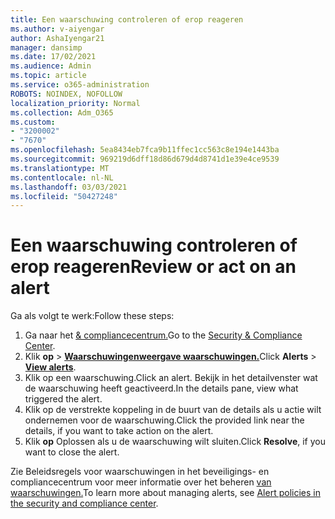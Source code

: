 ```yaml
---
title: Een waarschuwing controleren of erop reageren
ms.author: v-aiyengar
author: AshaIyengar21
manager: dansimp
ms.date: 17/02/2021
ms.audience: Admin
ms.topic: article
ms.service: o365-administration
ROBOTS: NOINDEX, NOFOLLOW
localization_priority: Normal
ms.collection: Adm_O365
ms.custom:
- "3200002"
- "7670"
ms.openlocfilehash: 5ea8434eb7fca9b11ffec1cc563c8e194e1443ba
ms.sourcegitcommit: 969219d6dff18d86d679d4d8741d1e39e4ce9539
ms.translationtype: MT
ms.contentlocale: nl-NL
ms.lasthandoff: 03/03/2021
ms.locfileid: "50427248"
---
```

# <a name="review-or-act-on-an-alert"></a><span data-ttu-id="6b656-102">Een waarschuwing controleren of erop reageren</span><span class="sxs-lookup"><span data-stu-id="6b656-102">Review or act on an alert</span></span>

<span data-ttu-id="6b656-103">Ga als volgt te werk:</span><span class="sxs-lookup"><span data-stu-id="6b656-103">Follow these steps:</span></span>

1. <span data-ttu-id="6b656-104">Ga naar het [& compliancecentrum.](https://go.microsoft.com/fwlink/p/?linkid=2077143)</span><span class="sxs-lookup"><span data-stu-id="6b656-104">Go to the [Security & Compliance Center](https://go.microsoft.com/fwlink/p/?linkid=2077143).</span></span>
1. <span data-ttu-id="6b656-105">Klik **op**  >  **[Waarschuwingenweergave waarschuwingen.](https://go.microsoft.com/fwlink/?linkid=2103301)**</span><span class="sxs-lookup"><span data-stu-id="6b656-105">Click **Alerts** > **[View alerts](https://go.microsoft.com/fwlink/?linkid=2103301)**.</span></span>
1. <span data-ttu-id="6b656-106">Klik op een waarschuwing.</span><span class="sxs-lookup"><span data-stu-id="6b656-106">Click an alert.</span></span> <span data-ttu-id="6b656-107">Bekijk in het detailvenster wat de waarschuwing heeft geactiveerd.</span><span class="sxs-lookup"><span data-stu-id="6b656-107">In the details pane, view what triggered the alert.</span></span>
1. <span data-ttu-id="6b656-108">Klik op de verstrekte koppeling in de buurt van de details als u actie wilt ondernemen voor de waarschuwing.</span><span class="sxs-lookup"><span data-stu-id="6b656-108">Click the provided link near the details, if you want to take action on the alert.</span></span>
1. <span data-ttu-id="6b656-109">Klik **op** Oplossen als u de waarschuwing wilt sluiten.</span><span class="sxs-lookup"><span data-stu-id="6b656-109">Click **Resolve**, if you want to close the alert.</span></span>

<span data-ttu-id="6b656-110">Zie Beleidsregels voor waarschuwingen in het beveiligings- en compliancecentrum voor meer informatie over het beheren [van waarschuwingen.](https://go.microsoft.com/fwlink/?linkid=2103211)</span><span class="sxs-lookup"><span data-stu-id="6b656-110">To learn more about managing alerts, see [Alert policies in the security and compliance center](https://go.microsoft.com/fwlink/?linkid=2103211).</span></span>

